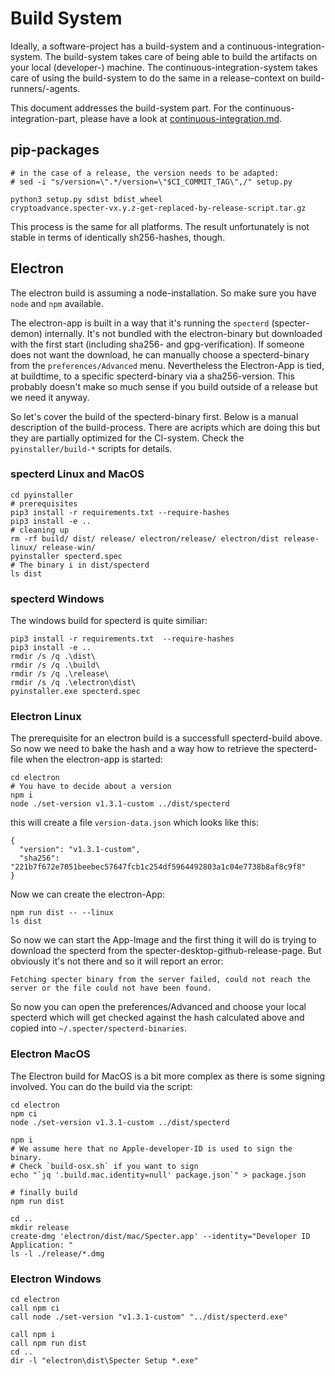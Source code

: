 # Build System
Ideally, a software-project has a build-system and a continuous-integration-system. The build-system takes care of being able to build the artifacts on your local (developer-) machine.
The continuous-integration-system takes care of using the build-system to do the same in a release-context on build-runners/-agents.

This document addresses the build-system part. For the continuous-integration-part, please have a look at [continuous-integration.md](./continuous-integration.md).

## pip-packages
```
# in the case of a release, the version needs to be adapted:
# sed -i "s/version=\".*/version=\"$CI_COMMIT_TAG\",/" setup.py

python3 setup.py sdist bdist_wheel
cryptoadvance.specter-vx.y.z-get-replaced-by-release-script.tar.gz
```
This process is the same for all platforms. The result unfortunately is not stable in terms of identically sh256-hashes, though.

## Electron
The electron build is assuming a node-installation. So make sure you have `node` and `npm` available.

The electron-app is built in a way that it's running the `specterd` (specter-demon) internally. It's not bundled with the electron-binary but downloaded with the first start (including sha256- and gpg-verification). 
If someone does not want the download, he can manually choose a specterd-binary from the `preferences/Advanced` menu. Nevertheless the Electron-App is tied, at buildtime, to a specific specterd-binary via a sha256-version. This probably doesn't make so much sense if you build outside of a release but we need it anyway.

So let's cover the build of the specterd-binary first. Below is a manual description of the build-process. There are acripts which are doing this but they are partially optimized for the CI-system. Check the `pyinstaller/build-*` scripts for details.

### specterd Linux and MacOS

```
cd pyinstaller
# prerequisites
pip3 install -r requirements.txt --require-hashes
pip3 install -e ..
# cleaning up
rm -rf build/ dist/ release/ electron/release/ electron/dist release-linux/ release-win/
pyinstaller specterd.spec
# The binary i in dist/specterd
ls dist
```

### specterd Windows
The windows build for specterd is quite similiar:
```
pip3 install -r requirements.txt  --require-hashes
pip3 install -e ..
rmdir /s /q .\dist\
rmdir /s /q .\build\
rmdir /s /q .\release\
rmdir /s /q .\electron\dist\
pyinstaller.exe specterd.spec
```

### Electron Linux
The prerequisite for an electron build is a successfull specterd-build above. So now we need to bake the hash and a way how to retrieve the specterd-file when the electron-app is started:
```
cd electron
# You have to decide about a version
npm i
node ./set-version v1.3.1-custom ../dist/specterd
```

this will create a file `version-data.json` which looks like this:
```
{
  "version": "v1.3.1-custom",
  "sha256": "221b7f672e7051beebec57647fcb1c254df5964492803a1c04e7738b8af8c9f8"
}
```

Now we can create the electron-App:
```
npm run dist -- --linux
ls dist
```

So now we can start the App-Image and the first thing it will do is trying to download the specterd from the specter-desktop-github-release-page. But obviously it's not there and so it will report an error:
```
Fetching specter binary from the server failed, could not reach the server or the file could not have been found.
```
So now you can open the preferences/Advanced and choose your local specterd which will get checked against the hash calculated above and copied into `~/.specter/specterd-binaries`.

### Electron MacOS
The Electron build for MacOS is a bit more complex as there is some signing involved. You can do the build via the script:
```
cd electron
npm ci
node ./set-version v1.3.1-custom ../dist/specterd

npm i
# We assume here that no Apple-developer-ID is used to sign the binary.
# Check `build-osx.sh` if you want to sign
echo "`jq '.build.mac.identity=null' package.json`" > package.json

# finally build
npm run dist

cd ..
mkdir release
create-dmg 'electron/dist/mac/Specter.app' --identity="Developer ID Application: "
ls -l ./release/*.dmg
```

### Electron Windows
```
cd electron
call npm ci
call node ./set-version "v1.3.1-custom" "../dist/specterd.exe"

call npm i
call npm run dist
cd ..
dir -l "electron\dist\Specter Setup *.exe"
```
